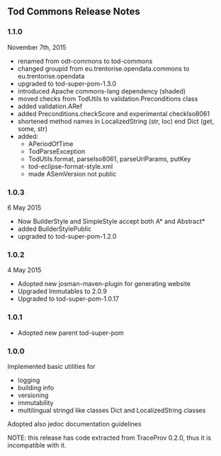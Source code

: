 
## Tod Commons Release Notes


### 1.1.0

November 7th, 2015

- renamed from odt-commons to tod-commons
- changed groupid from eu.trentorise.opendata.commons to eu.trentorise.opendata
- upgraded to tod-super-pom-1.3.0
- introduced Apache commons-lang dependency (shaded)
- moved checks from TodUtils to validation.Preconditions class
- added validation.ARef
- added Preconditions.checkScore and experimental checkIso8061
- shortened method names in LocalizedString (str, loc) end Dict (get, some, str)
- added:
	* APeriodOfTime
	* TodParseException
	* TodUtils.format, parseIso8061, parseUrlParams, putKey
	* tod-eclipse-format-style.xml
	* made ASemVersion not public


### 1.0.3

6 May 2015

* Now BuilderStyle and SimpleStyle accept both A* and Abstract*
* added BuilderStylePublic
* upgraded to tod-super-pom-1.2.0

### 1.0.2

4 May 2015

* Adopted new josman-maven-plugin for generating website
* Upgraded Immutables to 2.0.9
* Upgraded to tod-super-pom-1.0.17

### 1.0.1

* Adopted new parent tod-super-pom

### 1.0.0

Implemented basic utilities for

* logging
* building info
* versioning
* immutability
* multilingual stringd like classes Dict and LocalizedString classes

Adopted also jedoc documentation guidelines

NOTE: this release has code extracted from TraceProv 0.2.0, thus it is incompatible with it.


